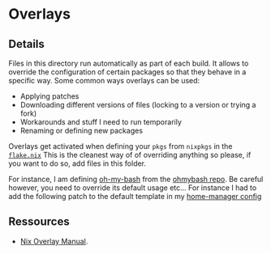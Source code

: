 # Overlays

## Details

Files in this directory run automatically as part of each build. It allows to override the configuration of certain packages so that they behave in a specific way. Some common ways overlays can be used:

* Applying patches
* Downloading different versions of files (locking to a version or trying a fork)
* Workarounds and stuff I need to run temporarily
* Renaming or defining new packages

Overlays get activated when defining your `pkgs` from `nixpkgs` in the [`flake.nix`](./../flake.nix#L70-L88)
This is the cleanest way of of overriding anything so please, if you want to do so, add files in this folder.

For instance, I am defining [oh-my-bash](./oh-my-bash.nix) from the [ohmybash repo](https://github.com/ohmybash/oh-my-bash). Be careful however, you need to override its default usage etc... For instance I had to add the following patch to the default template in my [home-manager config](./../modules/linux/home-manager.nix#L38-41)

## Ressources

* [Nix Overlay Manual](https://nixos.wiki/wiki/Overlays).
